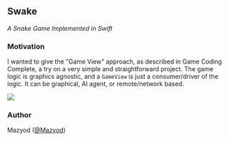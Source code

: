 
## Swake
_A Snake Game Implemented in Swift_

### Motivation

I wanted to give the "Game View" approach, as described in Game Coding Complete, a try on a very simple and straightforward project. The game logic is graphics agnostic, and a `GameView` is just a consumer/driver of the logic. It can be graphical, AI agent, or remote/network based.

![](https://i.imgur.com/5F7hprP.png)

### Author

Mazyod ([@Mazyod](http://twitter.com/mazyod))
